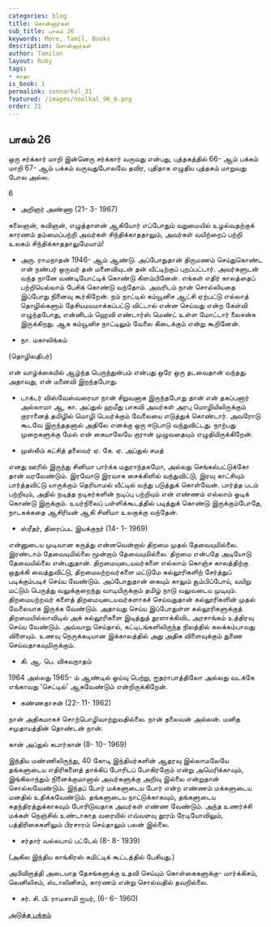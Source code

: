 ```yaml
---
categories: blog
title: சொன்னார்கள்
sub_title: பாகம் 26
keywords: More, Tamil, Books
description: சொன்னார்கள்
author: Tamilan
layout: Ruby
tags:
- சுரதா
is_book: 1
permalink: sonnarkal_31
featured: /images/noolkal_96_6.png
order: 31
---
```



## பாகம் 26

ஒரு சர்க்கார் மாறி இன்னெரு சர்க்கார் வருவது என்பது, புத்தகத்தில் 66- ஆம் பக்கம் மாறி 67- ஆம் பக்கம் வருவதுபோலவே தவிர, புதிதாக எழுதிய புத்தகம் மாறுவது போல அல்ல.

6

  * அறிஞர் அண்ணா (21- 3- 1967)

சுலைஞன், கவிஞன், எழுத்தாளன் ஆகியோர் எப்போதும் வறுமையில் உழல்வதற்குக் காரணம் தம்மைப்பற்றி அவர்கள் சிந்திக்காததாலும், அவர்கள் வயிற்றைப் பற்றி உலகம் சிந்திக்காததாலுமேயாம்!

  * அரு. ராமநாதன் 1946- ஆம் ஆண்டு. அப்போதுதான் திருமணம் செய்துகொண்ட என் நண்பர் ஒருவர் தன் மனைவியுடன் தன் வீட்டிற்குப் புறப்பட்டார். அவர்களுடன் வந்த நானே வண்டியோட்டிக் கொண்டு கிளம்பினேன். எங்கள் எதிர் காலத்தைப் பற்றியெல்லாம் பேசிக் கொண்டு வந்தோம். அவரிடம் நான் சொல்லியதை இப்போது நினைவு கூர்கிறேன். நம் நாட்டில் கம்யூனிச ஆட்சி ஏற்பட்டு எல்லாத் தொழில்களும் தேசியமயமாக்கப்பட்டு விட்டால் என்ன செய்வது என்ற கேள்வி எழுந்தபோது, என்னிடம் ஹெவி எண்டார்ஸ் மெண்ட் உள்ள மோட்டார் லைசன்சு இருக்கிறது. ஆக கம்யூனிச நாட்டிலும் வேலை கிடைக்கும் என்று கூறினேன்.

  * நா. மகாலிங்கம்

(தொழிலதிபர்)

என் வாழ்க்கையில் ஆழ்ந்த பெருந்துன்பம் என்பது ஒரே ஒரு தடவைதான் வந்தது. அதாவது, என் மனைவி இறந்தபோது.

  * டாக்டர் விஸ்வேஸ்வரையா நான் சிறுவனாக இருந்தபோது தான் என் தகப்பனார் அல்லாமா ஆ, கா. அப்துல் ஹமீது பாகவி அவர்கள் அரபு மொழியிலிருக்கும் குரானைத் தமிழில் மொழி பெயர்க்கும் வேலையை எடுத்துக் கொண்டார். அவரோடு கூடவே இருந்ததனால் அதிலே எனக்கு ஒரு ஈடுபாடு வந்துவிட்டது. நாற்பது முறைகளுக்கு மேல் என் கையாலேயே குரான் முழுவதையும் எழுதியிருக்கிறேன்.

  * முஸ்லீம் கட்சித் தலைவர் ஏ. கே. ஏ. அப்துல் சமத்

எனது ஊரில் இருந்து சினிமா பார்க்க மதுராந்தகமோ, அல்லது செங்கல்பட்டுக்கோ தான் வரவேண்டும். இரவோடு இரவாக சைக்கிளில் வந்துவிட்டு, இரவு காட்சியும் பார்த்தவிட்டு யாருக்கும் தெரியாமல் வீட்டில் வந்து படுத்துக் கொள்வேன். பார்த்த படம் பற்றியும், அதில் நடித்த நடிகர்களின் நடிப்பு பற்றியும் என் எண்ணம் எல்லாம் ஓடிக் கொண்டு இருக்கும். உயர்நிலைப் பள்ளிக்கூடத்தில் படித்துக் கொண்டு இருக்கும்போதே, நாடகக்கதை ஆசிரியன் ஆகி சினிமா உலகுக்கு வந்தேன்.

  * ஸ்ரீதர், திரைப்பட இயக்குநர் (14- 1- 1969)

என்னுடைய முடிவான கருத்து என்னவென்றால் திறமை முதல் தேவையுமில்லை. இரண்டாம் தேவையுமில்லை மூன்றாம் தேவையுமில்லை. திறமை என்பதே அடியோடு தேவையில்லை என்பதுதான். திறமையுடையவர்களை எல்லாம் கொஞ்ச காலத்திற்கு ஒதுக்கி வைத்துவிட்டு, திறமையற்றவர்களை மட்டுமே கல்லூரிகளிற் சேர்த்துப் படிக்கும்படிச் செய்ய வேண்டும். அப்போதுதான் கையும் காலும் சூம்பிப்போய், வயிறு மட்டும் பெருத்து வலுக்குறைந்து வாடியிருக்கும் தமிழ் நாடு வலுவடைய முடியும். திறமையற்றவர் களைத் திறமையுடையவர்களாகச் செய்வதுதான் கல்லூரிகளின் முதல் வேலையாக இருக்க வேண்டும். அதாவது செய்ய இப்போதுள்ள கல்லூரிகளுக்குத் திறமையில்லாவிடில் அக் கல்லூரிகளை இடித்துத் தூளாக்கிவிட அரசாங்கம் உத்திரவு செய்ய வேண்டும். அவ்வாறு செய்தால், கட்டிடங்களிலிருந்த நிலத்தில் கலக்கம்பாவது விளையும். உணவு நெருக்கடியான இக்காலத்தில் அது அதிக விளைவுக்கும் துணை செய்வதாகவுமிருக்கும்.

  * கி. ஆ. பெ. விசுவநாதம்

1964 அல்லது 1965- ம் ஆண்டில் ஓய்வு பெற்று, ஐதராபாத்திலோ அல்லது வடக்கே எங்காவது ‘செட்டில்’ ஆகவேண்டும் என்றிருக்கிறேன்.

  * கண்ணதாசன் (22- 11- 1962)

நான் அதிகமாகச் சொற்பொழிவாற்றுவதில்லை. நான் தலைவன் அல்லன். மனித சமுதாயத்தின் தொண்டன் நான்.

கான் அப்துல் கபார்கான் (8- 10- 1969)

இந்திய மண்ணிலிருந்து, 40 கோடி இந்தியர்களின் ஆதரவு இல்லாமலேயே தங்களுடைய எதிரிகளைத் தாக்கிப் போரிடப் போகிரறோம் என்று அமெரிக்காவும், இங்கிலாந்தும் நினைக்குமானால் அவர்களுக்கு அறிவு இல்லை என்றுதான் சொல்லவேண்டும். இந்தப் போர் மக்களுடைய போர் என்ற எண்ணம் மக்களுடைய மனதில் உதிக்கவேண்டும். தங்களுடைய நாட்டுக்காகவும், தங்களுடைய சுதந்திரத்துக்காகவும் போரிடுவதாக அவர்கள் எண்ண வேண்டும். அந்த உணர்ச்சி மக்கள் நெஞ்சில் உண்டாகாத வரையில் எவ்வளவு தூரம் ரேடியோவிலும், பத்திரிகைகளிலும் பிரசாரம் செய்தாலும் பலன் இல்லை.

  * சர்தார் வல்லபாய் பட்டேல் (8- 8- 1939)

(அகில இந்திய காங்கிரஸ் கமிட்டிக் கூட்டத்தில் பேசியது.)

அபிவிருத்தி அடையாத தேசங்களுக்கு உதவி செய்யும் கொள்கைகளுக்கு- மார்க்கிசம், லெனிலிசம், ஸ்டாலினிசம், காரணம் என்று சொல்வதில் தவறில்லை.

  * சர். சி. பி. ராமசாமி ஐயர், (6- 6- 1960)

[அடுத்த பக்கம்](sonnarkal_32)